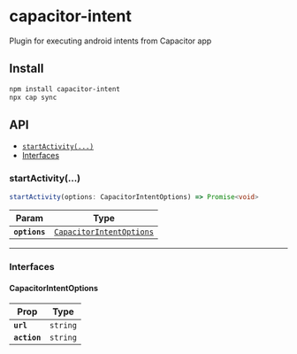 # capacitor-intent

Plugin for executing android intents from Capacitor app

## Install

```bash
npm install capacitor-intent
npx cap sync
```

## API

<docgen-index>

- [`startActivity(...)`](#startactivity)
- [Interfaces](#interfaces)

</docgen-index>

<docgen-api>
<!--Update the source file JSDoc comments and rerun docgen to update the docs below-->

### startActivity(...)

```typescript
startActivity(options: CapacitorIntentOptions) => Promise<void>
```

| Param         | Type                                                                      |
| ------------- | ------------------------------------------------------------------------- |
| **`options`** | <code><a href="#capacitorintentoptions">CapacitorIntentOptions</a></code> |

---

### Interfaces

#### CapacitorIntentOptions

| Prop         | Type                |
| ------------ | ------------------- |
| **`url`**    | <code>string</code> |
| **`action`** | <code>string</code> |

</docgen-api>
